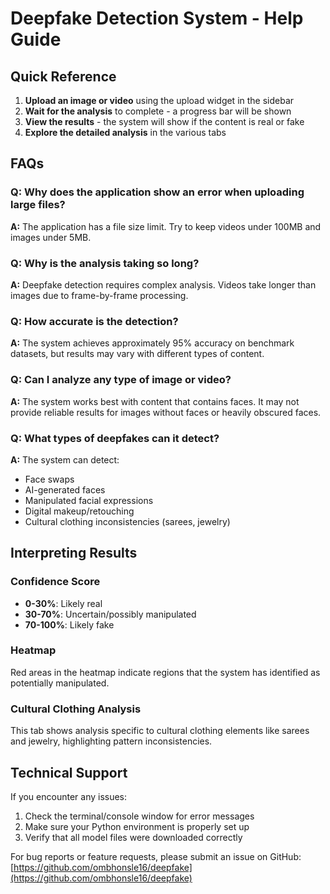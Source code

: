 # Deepfake Detection System - Help Guide

## Quick Reference

1. **Upload an image or video** using the upload widget in the sidebar
2. **Wait for the analysis** to complete - a progress bar will be shown
3. **View the results** - the system will show if the content is real or fake
4. **Explore the detailed analysis** in the various tabs

## FAQs

### Q: Why does the application show an error when uploading large files?
**A:** The application has a file size limit. Try to keep videos under 100MB and images under 5MB.

### Q: Why is the analysis taking so long?
**A:** Deepfake detection requires complex analysis. Videos take longer than images due to frame-by-frame processing.

### Q: How accurate is the detection?
**A:** The system achieves approximately 95% accuracy on benchmark datasets, but results may vary with different types of content.

### Q: Can I analyze any type of image or video?
**A:** The system works best with content that contains faces. It may not provide reliable results for images without faces or heavily obscured faces.

### Q: What types of deepfakes can it detect?
**A:** The system can detect:
- Face swaps
- AI-generated faces
- Manipulated facial expressions
- Digital makeup/retouching
- Cultural clothing inconsistencies (sarees, jewelry)

## Interpreting Results

### Confidence Score
- **0-30%**: Likely real
- **30-70%**: Uncertain/possibly manipulated
- **70-100%**: Likely fake

### Heatmap
Red areas in the heatmap indicate regions that the system has identified as potentially manipulated.

### Cultural Clothing Analysis
This tab shows analysis specific to cultural clothing elements like sarees and jewelry, highlighting pattern inconsistencies.

## Technical Support

If you encounter any issues:
1. Check the terminal/console window for error messages
2. Make sure your Python environment is properly set up
3. Verify that all model files were downloaded correctly

For bug reports or feature requests, please submit an issue on GitHub:
[https://github.com/ombhonsle16/deepfake](https://github.com/ombhonsle16/deepfake) 